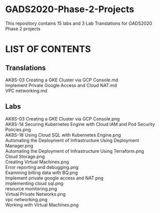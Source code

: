 # GADS2020-Phase-2-Projects
This repository contains 15 labs and 3 Lab Translations for GADS2020 Phase 2 projects

# LIST OF CONTENTS
## Translations
AK8S-03 Creating a GKE Cluster via GCP Console.md</br>
Implement Private Google Access and Cloud NAT.md</br>
VPC networking.md

## Labs
AK8S-03 Creating a GKE Cluster via GCP Console.png </br>
AK8S-14 Securing Kubernetes Engine with Cloud IAM and Pod Security Policies.png</br>
AK8S-18 Using Cloud SQL with Kubernetes Engine.png</br>
Automating the Deployment of Infrastructure Using Deployment Manager.png</br>
Automating the Deployment of Infrastructure Using Terraform.png</br>
Cloud Storage.png</br>
Creating Virtual Machines.png</br>
Error reporting and debugging.png</br>
Examining billing data with BQ.png</br>
Implement private google access and NAT.png</br>
implementing cloud sql.png</br>
resource monitoring.png</br>
Virtual Private Networks.png</br>
vpc networking.png</br>
Working with Virtual Machines.png</br>
